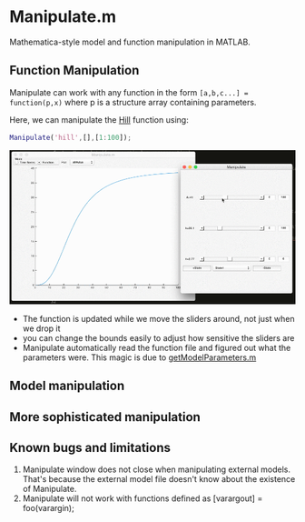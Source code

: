 # Manipulate.m

Mathematica-style model and function manipulation in MATLAB.

## Function Manipulation 

Manipulate can work with any function in the form `[a,b,c...] = function(p,x)` where p is a structure array containing parameters. 

Here, we can manipulate the [Hill](https://github.com/sg-s/srinivas.gs_mtools/blob/master/hill.m) function using:

```matlab
Manipulate('hill',[],[1:100]);
```
![](./manipulate-hill-1000.gif)

* The function is updated while we move the sliders around, not just when we drop it
* you can change the bounds easily to adjust how sensitive the sliders are
* Manipulate automatically read the function file and figured out what the parameters were. This magic is due to [getModelParameters.m](https://github.com/sg-s/srinivas.gs_mtools/blob/master/getModelParameters.m)

## Model manipulation 

## More sophisticated manipulation 

## Known bugs and limitations

1. Manipulate window does not close when manipulating external models. That's because the external model file doesn't know about the existence of Manipulate. 
3. Manipulate will not work with functions defined as [varargout] = foo(varargin);